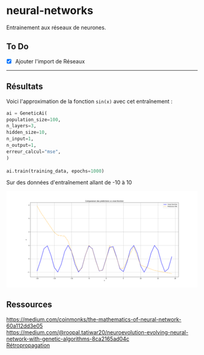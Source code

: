 # neural-networks
Entrainement aux réseaux de neurones.

## To Do

- [X] Ajouter l'import de Réseaux

---

## Résultats

Voici l'approximation de la fonction `sin(x)` avec cet entraînement :
```python
ai = GeneticAi(
population_size=100,
n_layers=3,
hidden_size=10,
n_input=1,
n_output=1,
erreur_calcul="mse",
)

ai.train(training_data, epochs=1000)
```
Sur des données d'entraînement allant de -10 à 10

![Graphique de l'approximation de sin](/images/sin_approximation.png)

## Ressources

https://medium.com/coinmonks/the-mathematics-of-neural-network-60a112dd3e05  
https://medium.com/@roopal.tatiwar20/neuroevolution-evolving-neural-network-with-genetic-algorithms-8ca2165ad04c  
[Rétropropagation](https://www.ibm.com/fr-fr/think/topics/backpropagation)
